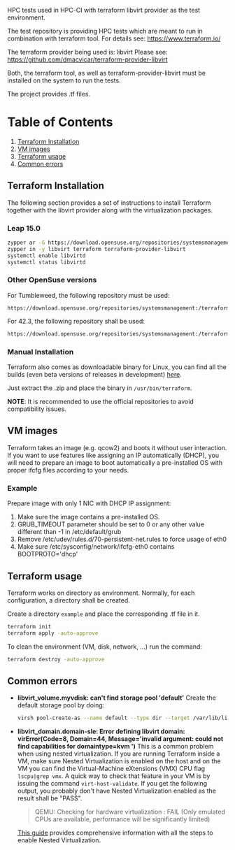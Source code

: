 HPC tests used in HPC-CI with terraform libvirt provider as the
test environment.

The test repository is providing HPC tests which are meant to
run in combination with terraform tool. For details see:
https://www.terraform.io/

The terraform provider being used is: libvirt Please see:
https://github.com/dmacvicar/terraform-provider-libvirt

Both, the terraform tool, as well as terraform-provider-libvirt must be installed on the system to run the tests.

The project provides .tf files.

# Table of Contents
1. [Terraform Installation](#terraform-installation)
2. [VM images](#vm-images)
3. [Terraform usage](#terraform-usage)
4. [Common errors](#common-errors)

## Terraform Installation

The following section provides a set of instructions to install Terraform together with the libvirt provider along with the virtualization packages.

### Leap 15.0
```sh
zypper ar -G https://download.opensuse.org/repositories/systemsmanagement:/terraform/openSUSE_Leap_15.0/systemsmanagement:terraform.repo
zypper in -y libvirt terraform terraform-provider-libvirt
systemctl enable libvirtd
systemctl status libvirtd
```
### Other OpenSuse versions

For Tumbleweed, the following repository must be used:

    https://download.opensuse.org/repositories/systemsmanagement:/terraform/openSUSE_Tumbleweed/systemsmanagement:terraform.repo

For 42.3, the following repository shall be used:
```sh
https://download.opensuse.org/repositories/systemsmanagement:/terraform/openSUSE_Leap_42.3/systemsmanagement:terraform.repo
```

### Manual Installation
Terraform also comes as downloadable binary for Linux, you can find all the builds (even beta versions of releases in development) [here](https://releases.hashicorp.com/terraform/).

Just extract the .zip and place the binary in ```/usr/bin/terraform```.

**NOTE**: It is recommended to use the official repositories to avoid compatibility issues.

## VM images

Terraform takes an image (e.g. qcow2) and boots it without user interaction. If you want to use features like assigning an IP automatically (DHCP), you will need to prepare an image to boot automatically a pre-installed OS with proper ifcfg files according to your needs.

### Example
Prepare image with only 1 NIC with DHCP IP assignment:

1) Make sure the image contains a pre-installed OS.
2) GRUB_TIMEOUT parameter should be set to 0 or any other value different than -1 in /etc/default/grub
3) Remove /etc/udev/rules.d/70-persistent-net.rules to force usage of eth0
4) Make sure /etc/sysconfig/network/ifcfg-eth0 contains BOOTPROTO='dhcp'



## Terraform usage

Terraform works on directory as environment. Normally, for each configuration, a directory shall be created.

Create a directory ```example``` and place the corresponding .tf file in it.
```sh
terraform init
terraform apply -auto-approve
```

To clean the environment (VM, disk, network, ...) run the command:
```sh
terraform destroy -auto-approve
```

## Common errors

* **libvirt_volume.myvdisk: can't find storage pool 'default'**
    Create the default storage pool by doing:
    ```sh
    virsh pool-create-as --name default --type dir --target /var/lib/libvirt/images
    ```

* **libvirt_domain.domain-sle: Error defining libvirt domain: virError(Code=8, Domain=44, Message='invalid argument: could not find capabilities for domaintype=kvm ')**
    This is a common problem when using nested virtualization. If you are running Terraform inside a VM, make sure Nested Virtualization is enabled on the host and on the VM you can find the Virtual-Machine eXtensions (VMX) CPU flag ```lscpu|grep vmx```.
    A quick way to check that feature in your VM is by issuing the command ```virt-host-validate```.
    If you get the following output, you probably don't have Nested Virtualization enabled as the result shall be "PASS".

    > QEMU: Checking for hardware virtualization : FAIL (Only emulated CPUs are available, performance will be significantly limited)

    [This guide](https://docs.fedoraproject.org/en-US/quick-docs/using-nested-virtualization-in-kvm/) provides comprehensive information with all the steps to enable Nested Virtualization.
